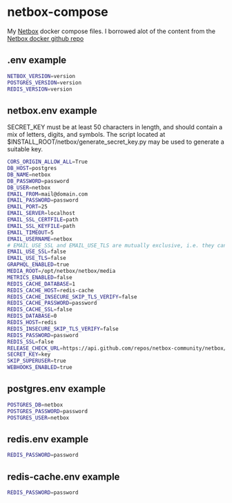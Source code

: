 # netbox-compose

My [Netbox](https://netboxlabs.com/products/netbox/) docker compose files. I borrowed alot of the content from the [Netbox docker github repo](https://github.com/netbox-community/netbox-docker)

## .env example

```bash
NETBOX_VERSION=version
POSTGRES_VERSION=version
REDIS_VERSION=version
```

## netbox.env example

SECRET_KEY must be at least 50 characters in length, and should contain a mix of letters, digits, and symbols. The script located at $INSTALL_ROOT/netbox/generate_secret_key.py may be used to generate a suitable key.

```bash
CORS_ORIGIN_ALLOW_ALL=True
DB_HOST=postgres
DB_NAME=netbox
DB_PASSWORD=password
DB_USER=netbox
EMAIL_FROM=mail@domain.com
EMAIL_PASSWORD=password
EMAIL_PORT=25
EMAIL_SERVER=localhost
EMAIL_SSL_CERTFILE=path
EMAIL_SSL_KEYFILE=path
EMAIL_TIMEOUT=5
EMAIL_USERNAME=netbox
# EMAIL_USE_SSL and EMAIL_USE_TLS are mutually exclusive, i.e. they can't both be `true`!
EMAIL_USE_SSL=false
EMAIL_USE_TLS=false
GRAPHQL_ENABLED=true
MEDIA_ROOT=/opt/netbox/netbox/media
METRICS_ENABLED=false
REDIS_CACHE_DATABASE=1
REDIS_CACHE_HOST=redis-cache
REDIS_CACHE_INSECURE_SKIP_TLS_VERIFY=false
REDIS_CACHE_PASSWORD=password
REDIS_CACHE_SSL=false
REDIS_DATABASE=0
REDIS_HOST=redis
REDIS_INSECURE_SKIP_TLS_VERIFY=false
REDIS_PASSWORD=password
REDIS_SSL=false
RELEASE_CHECK_URL=https://api.github.com/repos/netbox-community/netbox/releases
SECRET_KEY=key
SKIP_SUPERUSER=true
WEBHOOKS_ENABLED=true
```

## postgres.env example

```bash
POSTGRES_DB=netbox
POSTGRES_PASSWORD=password
POSTGRES_USER=netbox
```

## redis.env example

```bash
REDIS_PASSWORD=password
```

## redis-cache.env example

```bash
REDIS_PASSWORD=password
```
